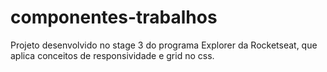 # componentes-trabalhos
Projeto desenvolvido no stage 3 do programa Explorer da Rocketseat, que aplica conceitos de responsividade e grid no css.

